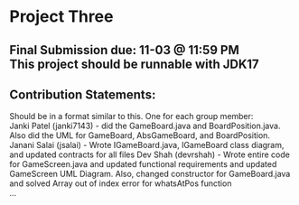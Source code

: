 # Project Three
Final Submission due: 11-03 @ 11:59 PM \
This project should be runnable with JDK17
--------------------------------------------------------
## Contribution Statements:

Should be in a format similar to this. One for each group member:\
Janki Patel (janki7143) - did the GameBoard.java and BoardPosition.java. Also did the UML for GameBoard, AbsGameBoard, and BoardPosition. 
Janani Salai (jsalai) - Wrote IGameBoard.java, IGameBoard class diagram, and updated contracts for all files
Dev Shah (devrshah) - Wrote entire code for GameScreen.java and updated functional requirements and updated GameScreen UML Diagram. Also, changed constructor for GameBoard.java and solved Array out of index error for whatsAtPos function\
...
